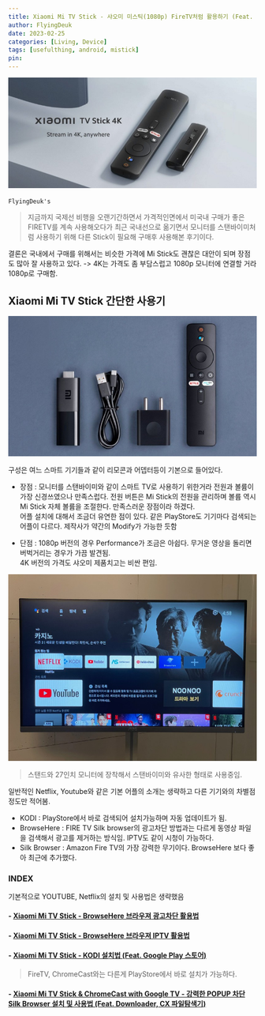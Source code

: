 ```yaml
---
title: Xiaomi Mi TV Stick - 샤오미 미스틱(1080p) FireTV처럼 활용하기 (Feat. KODI, BrowseHere) <2023.9.2 Updated>
author: FlyingDeuk
date: 2023-02-25 
categories: [Living, Device]
tags: [usefulthing, android, mistick]
pin:
---
```


![mistick](/img/living/mistick/mistick.jpg)


`FlyingDeuk's`
> 지금까지 국제선 비행을 오랜기간하면서 가격적인면에서 미국내 구매가 좋은 FIRETV를 계속 사용해오다가 최근 국내선으로 옮기면서 모니터를 스탠바이미처럼 사용하기 위해 다른 Stick이 필요해 구매후 사용해본 후기이다. 

결론은 국내에서 구매를 위해서는 비슷한 가격에 Mi Stick도 괜찮은 대안이 되며 장점도 많아 잘 사용하고 있다. -> 4K는 가격도 좀 부담스럽고 1080p 모니터에 연결할 거라 1080p로 구매함. 

## Xiaomi Mi TV Stick 간단한 사용기

![mistick](/img/living/mistick/mistick0.jpg)

구성은 여느 스마트 기기들과 같이 리모콘과 어뎁터등이 기본으로 들어있다. 

- 장점 : 모니터를 스탠바이미와 같이 스마트 TV로 사용하기 위한거라 전원과 볼륨이 가장 신경쓰였으나 만족스럽다. 전원 버튼은 Mi Stick의 전원을 관리하며 볼륨 역시 Mi Stick 자체 볼륨을 조절한다. 만족스러운 장점이라 하겠다. <br>
어플 설치에 대해서 조금더 유연한 점이 있다. 같은 PlayStore도 기기마다 검색되는 어플이 다르다. 제작사가 약간의 Modify가 가능한 듯함

- 단점 : 1080p 버전의 경우 Performance가 조금은 아쉽다. 무거운 영상을 돌리면 버벅거리는 경우가 가끔 발견됨. <br>
4K 버전의 가격도 샤오미 제품치고는 비싼 편임.

![mistick](/img/living/mistick/mistick1.jpg)
> 스탠드와 27인치 모니터에 장착해서 스탠바이미와 유사한 형태로 사용중임. 

일반적인 Netflix, Youtube와 같은 기본 어플의 소개는 생략하고 다른 기기와의 차별점 정도만 적어봄. 

- KODI : PlayStore에서 바로 검색되어 설치가능하며 자동 업데이트가 됨. 
- BrowseHere : FIRE TV Silk browser의 광고차단 방법과는 다르게 동영상 파일을 검색해서 광고를 제거하는 방식임. IPTV도 같이 시청이 가능하다. 
- Silk Browser : Amazon Fire TV의 가장 강력한 무기이다. BrowseHere 보다 좋아 최근에 추가했다. 

### INDEX
기본적으로 YOUTUBE, Netflix의 설치 및 사용법은 생략했음

#### - [Xiaomi Mi TV Stick - BrowseHere 브라우져 광고차단 활용법](/posts/MiStick-browsehere/)

#### - [Xiaomi Mi TV Stick - BrowseHere 브라우져 IPTV 활용법](/posts/MiStick-iptv/)

#### - [Xiaomi Mi TV Stick - KODI 설치법 (Feat. Google Play 스토어)](/posts/MiStick-kodi/)
> FireTV, ChromeCast와는 다른게 PlayStore에서 바로 설치가 가능하다. 

#### - [Xiaomi Mi TV Stick & ChromeCast with Google TV - 강력한 POPUP 차단 Silk Browser 설치 및 사용법 (Feat. Downloader, CX 파일탐색기)](/posts/Silk/)
